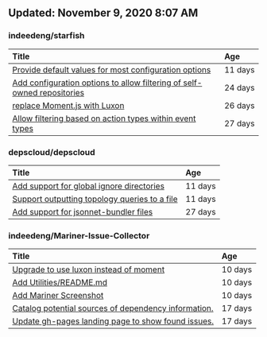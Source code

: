 ## Updated: November 9, 2020 8:07 AM


### indeedeng/starfish
|**Title**|**Age**|
|:----|:----|
|[Provide default values for most configuration options](https://github.com/indeedeng/starfish/issues/78)|11&nbsp;days|
|[Add configuration options to allow filtering of self-owned repositories](https://github.com/indeedeng/starfish/issues/65)|24&nbsp;days|
|[replace Moment.js with Luxon](https://github.com/indeedeng/starfish/issues/60)|26&nbsp;days|
|[Allow filtering based on action types within event types](https://github.com/indeedeng/starfish/issues/58)|27&nbsp;days|


### depscloud/depscloud
|**Title**|**Age**|
|:----|:----|
|[Add support for global ignore directories](https://github.com/depscloud/depscloud/issues/137)|11&nbsp;days|
|[Support outputting topology queries to a file](https://github.com/depscloud/depscloud/issues/135)|11&nbsp;days|
|[Add support for jsonnet-bundler files](https://github.com/depscloud/depscloud/issues/115)|27&nbsp;days|


### indeedeng/Mariner-Issue-Collector
|**Title**|**Age**|
|:----|:----|
|[Upgrade to use luxon instead of moment](https://github.com/indeedeng/Mariner-Issue-Collector/issues/31)|10&nbsp;days|
|[Add Utilities/README.md](https://github.com/indeedeng/Mariner-Issue-Collector/issues/30)|10&nbsp;days|
|[Add Mariner Screenshot](https://github.com/indeedeng/Mariner-Issue-Collector/issues/29)|10&nbsp;days|
|[Catalog potential sources of dependency information.](https://github.com/indeedeng/Mariner-Issue-Collector/issues/19)|17&nbsp;days|
|[Update gh-pages landing page to show found issues.](https://github.com/indeedeng/Mariner-Issue-Collector/issues/15)|17&nbsp;days|